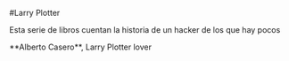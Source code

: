 \#Larry Plotter



Esta serie de libros cuentan la historia de un hacker de los que hay pocos



\*\*Alberto Casero\*\*, Larry Plotter lover

